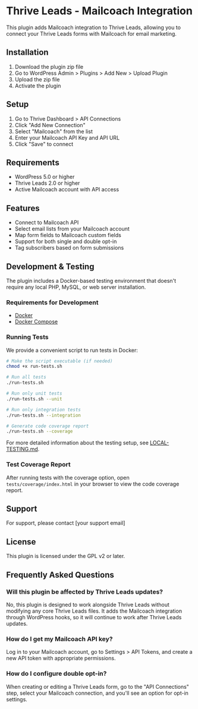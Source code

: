 # Thrive Leads - Mailcoach Integration

This plugin adds Mailcoach integration to Thrive Leads, allowing you to connect your Thrive Leads forms with Mailcoach for email marketing.

## Installation

1. Download the plugin zip file
2. Go to WordPress Admin > Plugins > Add New > Upload Plugin
3. Upload the zip file
4. Activate the plugin

## Setup

1. Go to Thrive Dashboard > API Connections
2. Click "Add New Connection"
3. Select "Mailcoach" from the list
4. Enter your Mailcoach API Key and API URL
5. Click "Save" to connect

## Requirements

- WordPress 5.0 or higher
- Thrive Leads 2.0 or higher
- Active Mailcoach account with API access

## Features

- Connect to Mailcoach API
- Select email lists from your Mailcoach account
- Map form fields to Mailcoach custom fields
- Support for both single and double opt-in
- Tag subscribers based on form submissions

## Development & Testing

The plugin includes a Docker-based testing environment that doesn't require any local PHP, MySQL, or web server installation.

### Requirements for Development

- [Docker](https://www.docker.com/get-started)
- [Docker Compose](https://docs.docker.com/compose/install/)

### Running Tests

We provide a convenient script to run tests in Docker:

```bash
# Make the script executable (if needed)
chmod +x run-tests.sh

# Run all tests
./run-tests.sh

# Run only unit tests
./run-tests.sh --unit

# Run only integration tests
./run-tests.sh --integration

# Generate code coverage report
./run-tests.sh --coverage
```

For more detailed information about the testing setup, see [LOCAL-TESTING.md](LOCAL-TESTING.md).

### Test Coverage Report

After running tests with the coverage option, open `tests/coverage/index.html` in your browser to view the code coverage report.

## Support

For support, please contact [your support email]

## License

This plugin is licensed under the GPL v2 or later.

## Frequently Asked Questions

### Will this plugin be affected by Thrive Leads updates?

No, this plugin is designed to work alongside Thrive Leads without modifying any core Thrive Leads files. It adds the Mailcoach integration through WordPress hooks, so it will continue to work after Thrive Leads updates.

### How do I get my Mailcoach API key?

Log in to your Mailcoach account, go to Settings > API Tokens, and create a new API token with appropriate permissions.

### How do I configure double opt-in?

When creating or editing a Thrive Leads form, go to the "API Connections" step, select your Mailcoach connection, and you'll see an option for opt-in settings.